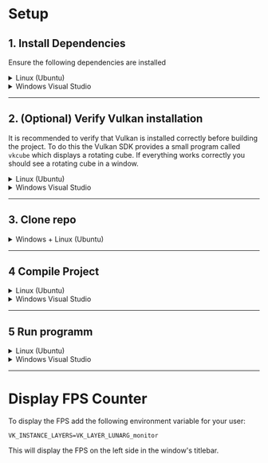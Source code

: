 # Setup

## 1. Install Dependencies

Ensure the following dependencies are installed
<details>
  <summary> Linux (Ubuntu) </summary>

### 1.1 Linux (Ubuntu) Build Dependencies
Build dependencies for Linux using the `apt` package manager:
- git
- cmake
- build-essential
- [Vulkan SDK](https://vulkan.lunarg.com/sdk/home)
	- Note: alternatively it's possible to manually install the required packages instead of the SDK, see note below

`sudo apt install git cmake build-essential`

- For GLFW on Wayland:
	- libgl-dev
	- libwayland-dev
	- pkg-config
	- libxkbcommon-dev

`sudo apt install libgl-dev libwayland-dev pkg-config libxkbcommon-dev`

- For GLFW on X11:
	- libgl-dev
	- libwayland-dev
	- libx11-dev
	- libxrandr-dev
	- libxinerama-dev
	- libxcursor-dev
	- libxi-dev

`sudo apt install libgl-dev libx11-dev libxrandr-dev libxinerama-dev libxcursor-dev libxi-dev`


#### Note: If you don't want to install the Vulkan SDK you can install the following packages instead:
- libvulkan-dev
- vulkan-utility-libraries-dev
- vulkan-validationlayers (for debug builds)
- vulkan-tools (optional for verifying installation see below)

`sudo apt install libvulkan-dev vulkan-utility-libraries-dev vulkan-validationlayers`
</details>

<details>
  <summary> Windows Visual Studio </summary>

### 1.2 Windows Visual Studio Build Dependencies
On Windows the easiest way to build the project is to use Visual Studio:
- [Visual Studio](https://visualstudio.microsoft.com/downloads/) 2022 with:
	- C++ tools ("Desktop development with C++")
	- CMake tools (Individual components -> "C++ CMake tools for Windows")
- [Git](https://git-scm.com/downloads/win)
- [Python](https://www.python.org/downloads/) (needed to build glslang)
- [Vulkan SDK](https://vulkan.lunarg.com/sdk/home)

</details>

___

## 2. (Optional) Verify Vulkan installation
It is recommended to verify that Vulkan is installed correctly before building the project.
To do this the Vulkan SDK provides a small program called `vkcube` which displays a rotating cube.
If everything works correctly you should see a rotating cube in a window.


<details>
  <summary> Linux (Ubuntu) </summary>

### 2.1 Linux
Note: If you did not install the SDK you need to install the `vulkan-tools` package first.
___

General information about the Vulkan installation can be queried with the `vulkaninfo` command.

To test if Vulkan works correctly run the following commands:
```bash
vkcube
```

Depending on the windowing system you're using you might need to provide the `--wsi` flag e.g.:

On X11:
```bash
vkcube --wsi xlib
```
or on Wayland:
```bash
vkcube --wsi wayland
```

</details>

<details>
  <summary> Windows Visual Studio </summary>


### 2.2 Windows
Open a terminal and run the command `vkcube` or search for the "Vulkan Cube" program in the start menu.

General information about the Vulkan installation can be queried with the `vulkaninfo` command or by opening the "Vulkan Configurator" and selecting `Tools->Vulkan Info` in the menu bar.

</details>

___

## 3. Clone repo

<details>
  <summary> Windows + Linux (Ubuntu) </summary>

### 3.1 Clone with submodules
When cloning the repository submodules need to be cloned as well.
To do that use the `--recursive` flag:
```bash
git clone --recursive https://github.com/Linus045/vulkan_raytracer.git vulkan_raytracer

# change into the directory for the next step
cd vulkan_raytracer
```

### 3.1 Manually clone submodules
If you have already cloned the repository without the submodules, you can initialize and clone the submodules with:
```bash
# clone the repository
git clone https://github.com/Linus045/vulkan_raytracer.git vulkan_raytracer

# change into the directory and load the submodules
cd vulkan_raytracer
git submodule update --init
```

### 3.2 Download zip archive and manually add submodules
If you've downloaded the zip archive you need to manually add the submodules since they're not included with GitHub's zip archive:
```bash
# Navigate into the directory where you extracted the zip archive
cd <path to extracted vulkan_raytracer zip directory>

# Initialize a local git repository
git init

# Remove the empty directories
rmdir 3rdparty/*

# Add the submodules
git submodule add https://github.com/glfw/glfw.git 3rdparty/glfw
git submodule add https://github.com/icaven/glm.git 3rdparty/glm
git submodule add https://github.com/KhronosGroup/glslang.git 3rdparty/glslang
git submodule add https://github.com/tinyobjloader/tinyobjloader.git 3rdparty/tinyobjloader
git submodule add https://github.com/ocornut/imgui.git 3rdparty/imgui
git submodule add https://github.com/GPUOpen-LibrariesAndSDKs/VulkanMemoryAllocator.git 3rdparty/vulkanMemoryAllocator
```

</details>

___

## 4 Compile Project

<details>
  <summary> Linux (Ubuntu) </summary>

### 4.1 Linux

#### 4.1.1 Configure Project
Configure the project with CMake:
```
# Debug build
cmake -S . -B build -DCMAKE_BUILD_TYPE="Debug"

# Release build (with debug info)
cmake -S . -B build -DCMAKE_BUILD_TYPE="RelWithDebInfo"

# Release build
cmake -S . -B build -DCMAKE_BUILD_TYPE="Release"
```
##### Note:
If the `CMAKE_BUILD_TYPE` is not provided it will default to `RelWithDebInfo`.
____
Here are some optional additional flags that might be useful.


#### Optional Flags:
Set the build type to Debug or Release:
```
 -DCMAKE_BUILD_TYPE="<Debug|Release|RelWithDebInfo>"
```

If you're using clangd or other tools that rely on the `compile_commands.json` file add:

`-DCMAKE_EXPORT_COMPILE_COMMANDS="ON"`


If you want to use clang as the compiler add:

`-DCMAKE_C_COMPILER=clang -DCMAKE_CXX_COMPILER=clang++`

Depending on your windowing system and installed packages you can compile GLFW for only wayland or x11 by disabling the other:
```
# Disable X11 support
-DGLFW_BUILD_X11=OFF
# or disable Wayland support
-DGLFW_BUILD_WAYLAND=OFF
```

##### Example:
E.g. to configure for `Debug` mode with `compile_commands.json` without X11 support:

`cmake -S . -B build -DCMAKE_BUILD_TYPE="Debug" -DCMAKE_EXPORT_COMPILE_COMMANDS="ON" -DGLFW_BUILD_X11=OFF`

____
#### 4.1.2 Compile Project
Compile the project using cmake's `--build` flag:
```bash
cmake --build build
```
Optionally to use all available cores for faster compilation:
```bash
cmake --build build -- -j $(nproc)
```

</details>
<details>
  <summary> Windows Visual Studio </summary>


### 4.2 Windows with Visual Studio

To use Visual Studio, ensure the `CMake Toolset` and the `C++ Development Toolset` are installed.

Open the project's root directory in Visual Studio (as a Folder) and open the `CMakeLists.txt` file located in the root directory.
Visual Studio will automatically detect the CMake project and configure the project for you.

To set the build type, simply change it in the drop-down to `Debug/Release` inside Visual Studio.

Now simply build the project.

</details>

___
## 5 Run programm

<details>
  <summary> Linux (Ubuntu) </summary>

### 5.1 Linux
The program looks for the compiled shader files in the `./shaders` directory which is relative to the executable (see `build/bin/shaders/`).

That means to run the program, you first need to navigate to the `<project root>/build/bin` directory and run the executable from there:
```bash
cd ./build/bin
./vulkan_raytracer
```

</details>
<details>
  <summary> Windows Visual Studio </summary>

### 5.2 Windows with Visual Studio
You might need to set the executable to `vulkan_raytracer`.

Afterwards simply press the `Start` button in Visual Studio.

</details>

___

# Display FPS Counter
To display the FPS add the following environment variable for your user:
```
VK_INSTANCE_LAYERS=VK_LAYER_LUNARG_monitor
```
This will display the FPS on the left side in the window's titlebar.

